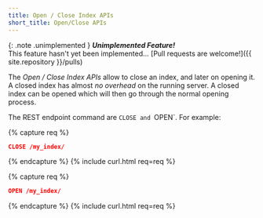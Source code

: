 ```yaml
---
title: Open / Close Index APIs
short_title: Open/Close APIs
---
```


{: .note .unimplemented }
**_Unimplemented Feature!_**<br>
This feature hasn't yet been implemented...
[Pull requests are welcome!]({{ site.repository }}/pulls)

The _Open / Close Index APIs_ allow to close an index, and later on opening it.
A closed index has almost _no overhead_ on the running server. A closed index
can be opened which will then go through the normal opening process.

The REST endpoint command are `CLOSE and `OPEN`. For example:

{% capture req %}

```json
CLOSE /my_index/
```
{% endcapture %}
{% include curl.html req=req %}

{% capture req %}

```json
OPEN /my_index/
```
{% endcapture %}
{% include curl.html req=req %}
